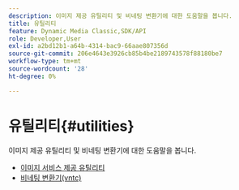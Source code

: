 ```yaml
---
description: 이미지 제공 유틸리티 및 비네팅 변환기에 대한 도움말을 봅니다.
title: 유틸리티
feature: Dynamic Media Classic,SDK/API
role: Developer,User
exl-id: a2bd12b1-a64b-4314-bac9-66aae807356d
source-git-commit: 206e4643e3926cb85b4be2189743578f88180be7
workflow-type: tm+mt
source-wordcount: '28'
ht-degree: 0%

---
```


# 유틸리티{#utilities}

이미지 제공 유틸리티 및 비네팅 변환기에 대한 도움말을 봅니다.

* [이미지 서비스 제공 유틸리티](/help/aem-is-ir-api/is-api/is-utils/utilities/c-utils-home.md)
* [비네팅 변환기(vntc)](/help/aem-is-ir-api/utilities/c-ir-vignette-converter-vntc/c-ir-vignette-converter-vntc.md)
